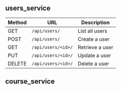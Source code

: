 ## users_service 

| Method | URL                | Description     |
| ------ | ------------------ | --------------- |
| GET    | `/api/users/`      | List all users  |
| POST   | `/api/users/`      | Create a user   |
| GET    | `/api/users/<id>/` | Retrieve a user |
| PUT    | `/api/users/<id>/` | Update a user   |
| DELETE | `/api/users/<id>/` | Delete a user   |


## course_service